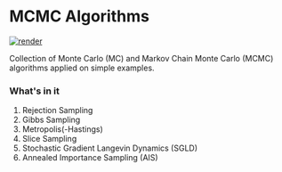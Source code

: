 # MCMC Algorithms


[![render](https://img.shields.io/badge/render-nbviewer-orange)](https://nbviewer.jupyter.org/github/alexandru-dinu/MCMC/tree/master/)

Collection of Monte Carlo (MC) and Markov Chain Monte Carlo (MCMC) algorithms applied on simple examples.

### What's in it
1. Rejection Sampling
2. Gibbs Sampling
3. Metropolis(-Hastings)
4. Slice Sampling
5. Stochastic Gradient Langevin Dynamics (SGLD)
6. Annealed Importance Sampling (AIS)
